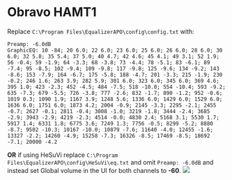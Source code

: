 # Obravo HAMT1
Replace `C:\Program Files\EqualizerAPO\config\config.txt` with:
```
Preamp: -6.0dB
GraphicEQ: 10 -84; 20 6.0; 22 6.0; 23 6.0; 25 6.0; 26 6.0; 28 6.0; 30 6.0; 32 5.8; 35 5.4; 37 5.0; 40 4.7; 42 4.6; 45 4.1; 49 3.1; 52 1.9; 56 -0.4; 59 -1.9; 64 -3.3; 68 -3.8; 73 -4.4; 78 -5.1; 83 -6.1; 89 -7.4; 95 -8.5; 102 -9.4; 109 -9.8; 117 -9.8; 125 -9.6; 134 -9.2; 143 -8.6; 153 -7.9; 164 -6.7; 175 -5.8; 188 -4.7; 201 -3.3; 215 -1.9; 230 -0.2; 246 1.6; 263 3.9; 282 5.9; 301 6.0; 323 6.0; 345 6.0; 369 4.6; 395 1.0; 423 -2.3; 452 -4.5; 484 -7.5; 518 -10.0; 554 -10.4; 593 -9.2; 635 -7.3; 679 -5.5; 726 -3.8; 777 -2.6; 832 -1.7; 890 -1.2; 952 -0.6; 1019 0.3; 1090 1.9; 1167 3.9; 1248 5.6; 1336 6.0; 1429 6.0; 1529 6.0; 1636 6.0; 1751 6.0; 1873 4.2; 2004 -0.9; 2145 -3.3; 2295 -2.1; 2455 -0.7; 2627 -0.1; 2811 -0.4; 3008 -1.0; 3219 -1.8; 3444 -2.4; 3685 -2.9; 3943 -2.9; 4219 -2.3; 4514 -0.0; 4830 2.4; 5168 3.1; 5530 1.7; 5917 1.4; 6331 1.8; 6775 3.6; 7249 1.3; 7756 -0.5; 8299 -5.2; 8880 -8.7; 9502 -10.3; 10167 -10.0; 10879 -7.6; 11640 -4.0; 12455 -1.6; 13327 -2.2; 14260 -4.9; 15258 -7.3; 16326 -8.5; 17469 -8.5; 18692 -7.1; 20000 -4.2
```
**OR** if using HeSuVi replace `C:\Program Files\EqualizerAPO\config\HeSuVi\eq.txt` and omit `Preamp: -6.0dB` and instead set Global volume in the UI for both channels to **-60**.
![](https://raw.githubusercontent.com/jaakkopasanen/AutoEq/master/results/Sonoma%20Model%20One/innerfidelity/onear/Obravo%20HAMT1/Obravo%20HAMT1.png)
